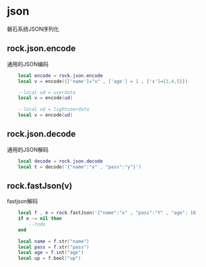 # json
磐石系统JSON序列化

## rock.json.encode
通用的JSON编码
```lua
    local encode = rock.json.encode
    local v = encode({['name']="x" , ['age'] = 1 , ['s']={3,4,5}})

    --local ud = userdata
    local v = encode(ud)
    
    --local ud = lightuserdata
    local v = encode(ud)
```
## rock.json.decode
通用的JSON解码
```lua
    local decode = rock.json.decode
    local t = decode('{"name":"x" , "pass":"y"}')
```

## rock.fastJson(v)
fastjson解码
```lua
    local f , e = rock.fastJson('{"name":"x" , "pass":"Y" , "age": 18 , "up": true}')
    if e ~= nil then
        --todo     
    end
    
    local name = f.str("name")
    local pass = f.str("pass")
    local age = f.int("age")
    local up = f.bool("up")
```